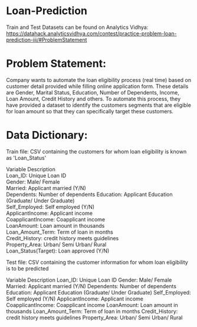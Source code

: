 # Loan-Prediction
Train and Test Datasets can be found on Analytics Vidhya: https://datahack.analyticsvidhya.com/contest/practice-problem-loan-prediction-iii/#ProblemStatement

# Problem Statement:

Company wants to automate the loan eligibility process (real time) based on customer detail provided while filling online application form. These details are Gender, Marital Status, Education, Number of Dependents, Income, Loan Amount, Credit History and others. To automate this process, they have provided a dataset to identify the customers segments that are eligible for loan amount so that they can specifically target these customers.

# Data Dictionary:

Train file: CSV containing the customers for whom loan eligibility is known as 'Loan_Status'

Variable	Description \
Loan_ID:	Unique Loan ID \
Gender:	Male/ Female\
Married:	Applicant married (Y/N)\
Dependents:	Number of dependents
Education:	Applicant Education (Graduate/ Under Graduate)\
Self_Employed:	Self employed (Y/N)\
ApplicantIncome:	Applicant income\
CoapplicantIncome:	Coapplicant income\
LoanAmount:	Loan amount in thousands\
Loan_Amount_Term:	Term of loan in months\
Credit_History:	credit history meets guidelines\
Property_Area:	Urban/ Semi Urban/ Rural\
Loan_Status(Target): Loan approved (Y/N)


Test file: CSV containing the customer information for whom loan eligibility is to be predicted

Variable	Description
Loan_ID:	Unique Loan ID
Gender:	Male/ Female
Married:	Applicant married (Y/N)
Dependents:	Number of dependents
Education:	Applicant Education (Graduate/ Under Graduate)
Self_Employed:	Self employed (Y/N)
ApplicantIncome:	Applicant income
CoapplicantIncome:	Coapplicant income
LoanAmount:	Loan amount in thousands
Loan_Amount_Term:	Term of loan in months
Credit_History:	credit history meets guidelines
Property_Area:	Urban/ Semi Urban/ Rural


